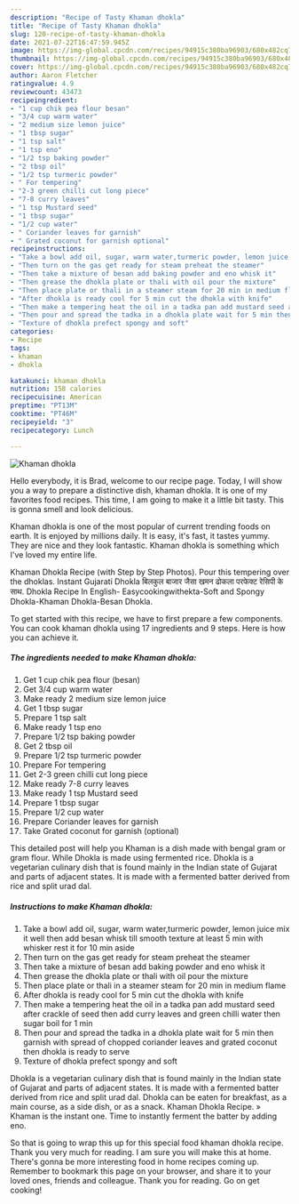 ```yaml
---
description: "Recipe of Tasty Khaman dhokla"
title: "Recipe of Tasty Khaman dhokla"
slug: 120-recipe-of-tasty-khaman-dhokla
date: 2021-07-22T16:47:59.945Z
image: https://img-global.cpcdn.com/recipes/94915c380ba96903/680x482cq70/khaman-dhokla-recipe-main-photo.jpg
thumbnail: https://img-global.cpcdn.com/recipes/94915c380ba96903/680x482cq70/khaman-dhokla-recipe-main-photo.jpg
cover: https://img-global.cpcdn.com/recipes/94915c380ba96903/680x482cq70/khaman-dhokla-recipe-main-photo.jpg
author: Aaron Fletcher
ratingvalue: 4.9
reviewcount: 43473
recipeingredient:
- "1 cup chik pea flour besan"
- "3/4 cup warm water"
- "2 medium size lemon juice"
- "1 tbsp sugar"
- "1 tsp salt"
- "1 tsp eno"
- "1/2 tsp baking powder"
- "2 tbsp oil"
- "1/2 tsp turmeric powder"
- " For tempering"
- "2-3 green chilli cut long piece"
- "7-8 curry leaves"
- "1 tsp Mustard seed"
- "1 tbsp sugar"
- "1/2 cup water"
- " Coriander leaves for garnish"
- " Grated coconut for garnish optional"
recipeinstructions:
- "Take a bowl add oil, sugar, warm water,turmeric powder, lemon juice mix it well then add besan whisk till smooth texture at least 5 min with whisker rest it for 10 min aside"
- "Then turn on the gas get ready for steam preheat the steamer"
- "Then take a mixture of besan add baking powder and eno whisk it"
- "Then grease the dhokla plate or thali with oil pour the mixture"
- "Then place plate or thali in a steamer steam for 20 min in medium flame"
- "After dhokla is ready cool for 5 min cut the dhokla with knife"
- "Then make a tempering heat the oil in a tadka pan add mustard seed after crackle of seed then add curry leaves and green chilli water then sugar boil for 1 min"
- "Then pour and spread the tadka in a dhokla plate wait for 5 min then garnish with spread of chopped coriander leaves and grated coconut then dhokla is ready to serve"
- "Texture of dhokla prefect spongy and soft"
categories:
- Recipe
tags:
- khaman
- dhokla

katakunci: khaman dhokla 
nutrition: 158 calories
recipecuisine: American
preptime: "PT13M"
cooktime: "PT46M"
recipeyield: "3"
recipecategory: Lunch

---
```



![Khaman dhokla](https://img-global.cpcdn.com/recipes/94915c380ba96903/680x482cq70/khaman-dhokla-recipe-main-photo.jpg)

Hello everybody, it is Brad, welcome to our recipe page. Today, I will show you a way to prepare a distinctive dish, khaman dhokla. It is one of my favorites food recipes. This time, I am going to make it a little bit tasty. This is gonna smell and look delicious.

Khaman dhokla is one of the most popular of current trending foods on earth. It is enjoyed by millions daily. It is easy, it's fast, it tastes yummy. They are nice and they look fantastic. Khaman dhokla is something which I've loved my entire life.

Khaman Dhokla Recipe (with Step by Step Photos). Pour this tempering over the dhoklas. Instant Gujarati Dhokla बिलकुल बाजार जैसा खमन ढोकला परफेक्ट रेसिपी के साथ. Dhokla Recipe In English- Easycookingwithekta-Soft and Spongy Dhokla-Khaman Dhokla-Besan Dhokla.


To get started with this recipe, we have to first prepare a few components. You can cook khaman dhokla using 17 ingredients and 9 steps. Here is how you can achieve it.

<!--inarticleads1-->

##### The ingredients needed to make Khaman dhokla:

1. Get 1 cup chik pea flour (besan)
1. Get 3/4 cup warm water
1. Make ready 2 medium size lemon juice
1. Get 1 tbsp sugar
1. Prepare 1 tsp salt
1. Make ready 1 tsp eno
1. Prepare 1/2 tsp baking powder
1. Get 2 tbsp oil
1. Prepare 1/2 tsp turmeric powder
1. Prepare  For tempering
1. Get 2-3 green chilli cut long piece
1. Make ready 7-8 curry leaves
1. Make ready 1 tsp Mustard seed
1. Prepare 1 tbsp sugar
1. Prepare 1/2 cup water
1. Prepare  Coriander leaves for garnish
1. Take  Grated coconut for garnish (optional)


This detailed post will help you Khaman is a dish made with bengal gram or gram flour. While Dhokla is made using fermented rice. Dhokla is a vegetarian culinary dish that is found mainly in the Indian state of Gujarat and parts of adjacent states. It is made with a fermented batter derived from rice and split urad dal. 

<!--inarticleads2-->

##### Instructions to make Khaman dhokla:

1. Take a bowl add oil, sugar, warm water,turmeric powder, lemon juice mix it well then add besan whisk till smooth texture at least 5 min with whisker rest it for 10 min aside
1. Then turn on the gas get ready for steam preheat the steamer
1. Then take a mixture of besan add baking powder and eno whisk it
1. Then grease the dhokla plate or thali with oil pour the mixture
1. Then place plate or thali in a steamer steam for 20 min in medium flame
1. After dhokla is ready cool for 5 min cut the dhokla with knife
1. Then make a tempering heat the oil in a tadka pan add mustard seed after crackle of seed then add curry leaves and green chilli water then sugar boil for 1 min
1. Then pour and spread the tadka in a dhokla plate wait for 5 min then garnish with spread of chopped coriander leaves and grated coconut then dhokla is ready to serve
1. Texture of dhokla prefect spongy and soft


Dhokla is a vegetarian culinary dish that is found mainly in the Indian state of Gujarat and parts of adjacent states. It is made with a fermented batter derived from rice and split urad dal. Dhokla can be eaten for breakfast, as a main course, as a side dish, or as a snack. Khaman Dhokla Recipe. » Khaman is the instant one. Time to instantly ferment the batter by adding eno. 

So that is going to wrap this up for this special food khaman dhokla recipe. Thank you very much for reading. I am sure you will make this at home. There's gonna be more interesting food in home recipes coming up. Remember to bookmark this page on your browser, and share it to your loved ones, friends and colleague. Thank you for reading. Go on get cooking!
